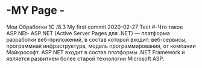# -MY Page -
Мои Обработки 1С /8.3
My first commit 2020-02-27 Tect
#-Что такое ASP.NEt-
ASP.NET (Active Server Pages для .NET) — 
платформа разработки веб-приложений, в состав которой входит: 
веб-сервисы, программная инфраструктура, модель программирования, от компании Майкрософт. 
ASP.NET входит в состав платформы .NET Framework и является развитием более старой технологии Microsoft ASP.
